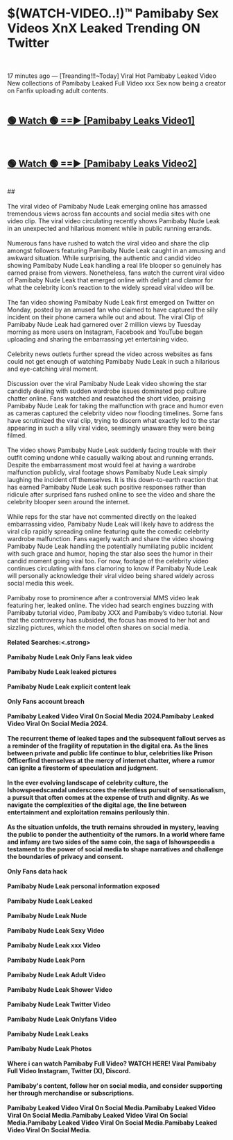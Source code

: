 # $(WATCH-VIDEO..!)™ Pamibaby Sex Videos XnX Leaked Trending ON Twitter<br>
<br>

17 minutes ago — [Treanding!!!~Today] Viral Hot Pamibaby Leaked Video New collections of Pamibaby Leaked Full Video xxx Sex now being a creator on Fanfix uploading adult contents.
<br>
 <br>

##  <a href="https://best2vid.blogspot.com?title=Pamibaby">🟢 Watch 🟢 ==► [Pamibaby Leaks Video1]</a><br>
  <br>

##  <a href="https://best2vid.blogspot.com?title=Pamibaby">🟢 Watch 🟢 ==► [Pamibaby Leaks Video2]</a><br>
  <br>
  ##
  <br>
  <br>
The viral video of Pamibaby Nude Leak emerging online has amassed tremendous views across fan accounts and social media sites with one video clip. The viral video circulating recently shows Pamibaby Nude Leak in an unexpected and hilarious moment while in public running errands.
<br><br>
Numerous fans have rushed to watch the viral video and share the clip amongst followers featuring Pamibaby Nude Leak caught in an amusing and awkward situation. While surprising, the authentic and candid video showing Pamibaby Nude Leak handling a real life blooper so genuinely has earned praise from viewers. Nonetheless, fans watch the current viral video of Pamibaby Nude Leak that emerged online with delight and clamor for what the celebrity icon’s reaction to the widely spread viral video will be.
<br><br>
The fan video showing Pamibaby Nude Leak first emerged on Twitter on Monday, posted by an amused fan who claimed to have captured the silly incident on their phone camera while out and about. The viral Clip of Pamibaby Nude Leak had garnered over 2 million views by Tuesday morning as more users on Instagram, Facebook and YouTube began uploading and sharing the embarrassing yet entertaining video.
<br><br>
Celebrity news outlets further spread the video across websites as fans could not get enough of watching Pamibaby Nude Leak in such a hilarious and eye-catching viral moment.
<br><br>
Discussion over the viral Pamibaby Nude Leak video showing the star candidly dealing with sudden wardrobe issues dominated pop culture chatter online. Fans watched and rewatched the short video, praising Pamibaby Nude Leak for taking the malfunction with grace and humor even as cameras captured the celebrity video now flooding timelines. Some fans have scrutinized the viral clip, trying to discern what exactly led to the star appearing in such a silly viral video, seemingly unaware they were being filmed.
<br><br>
The video shows Pamibaby Nude Leak suddenly facing trouble with their outfit coming undone while casually walking about and running errands. Despite the embarrassment most would feel at having a wardrobe malfunction publicly, viral footage shows Pamibaby Nude Leak simply laughing the incident off themselves. It is this down-to-earth reaction that has earned Pamibaby Nude Leak such positive responses rather than ridicule after surprised fans rushed online to see the video and share the celebrity blooper seen around the internet.
<br><br>
While reps for the star have not commented directly on the leaked embarrassing video, Pamibaby Nude Leak will likely have to address the viral clip rapidly spreading online featuring quite the comedic celebrity wardrobe malfunction. Fans eagerly watch and share the video showing Pamibaby Nude Leak handling the potentially humiliating public incident with such grace and humor, hoping the star also sees the humor in their candid moment going viral too. For now, footage of the celebrity video continues circulating with fans clamoring to know if Pamibaby Nude Leak will personally acknowledge their viral video being shared widely across social media this week.
<br><br>
Pamibaby rose to prominence after a controversial MMS video leak featuring her, leaked online. The video had search engines buzzing with Pamibaby tutorial video, Pamibaby XXX and Pamibaby’s video tutorial. Now that the controversy has subsided, the focus has moved to her hot and sizzling pictures, which the model often shares on social media.
<br><br>
<strong>Related Searches:<.strong>
<br><br>
Pamibaby Nude Leak Only Fans leak video
<br><br>
Pamibaby Nude Leak leaked pictures
<br><br>
Pamibaby Nude Leak explicit content leak
<br><br>
Only Fans account breach
<br><br>
Pamibaby Leaked Video Viral On Social Media 2024.Pamibaby Leaked Video Viral On Social Media 2024.
<br><br>
The recurrent theme of leaked tapes and the subsequent fallout serves as a reminder of the fragility of reputation in the digital era. As the lines between private and public life continue to blur, celebrities like Prison Officerfind themselves at the mercy of internet chatter, where a rumor can ignite a firestorm of speculation and judgment.
<br><br>
In the ever evolving landscape of celebrity culture, the Ishowspeedscandal underscores the relentless pursuit of sensationalism, a pursuit that often comes at the expense of truth and dignity. As we navigate the complexities of the digital age, the line between entertainment and exploitation remains perilously thin.
<br><br>
As the situation unfolds, the truth remains shrouded in mystery, leaving the public to ponder the authenticity of the rumors. In a world where fame and infamy are two sides of the same coin, the saga of Ishowspeedis a testament to the power of social media to shape narratives and challenge the boundaries of privacy and consent.
<br><br>
Only Fans data hack
<br><br>
Pamibaby Nude Leak personal information exposed
<br><br>
Pamibaby Nude Leak Leaked
<br><br>
Pamibaby Nude Leak Nude
<br><br>
Pamibaby Nude Leak Sexy Video
<br><br>
Pamibaby Nude Leak xxx Video
<br><br>
Pamibaby Nude Leak Porn
<br><br>
Pamibaby Nude Leak Adult Video
<br><br>
Pamibaby Nude Leak Shower Video
<br><br>
Pamibaby Nude Leak Twitter Video
<br><br>
Pamibaby Nude Leak Onlyfans Video
<br><br>
Pamibaby Nude Leak Leaks
<br><br>
Pamibaby Nude Leak Photos
<br><br>
Where i can watch Pamibaby Full Video? WATCH HERE! Viral Pamibaby Full Video Instagram, Twitter (X), Discord.
<br><br>
Pamibaby's content, follow her on social media, and consider supporting her through merchandise or subscriptions.
<br><br>
Pamibaby Leaked Video Viral On Social Media.Pamibaby Leaked Video Viral On Social Media.Pamibaby Leaked Video Viral On Social Media.Pamibaby Leaked Video Viral On Social Media.Pamibaby Leaked Video Viral On Social Media.